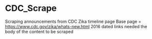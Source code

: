 # CDC_Scrape
Scraping announcements from CDC Zika timeline page
Base page = https://www.cdc.gov/zika/whats-new.html
2016 dated links needed the body of the content to be scraped
